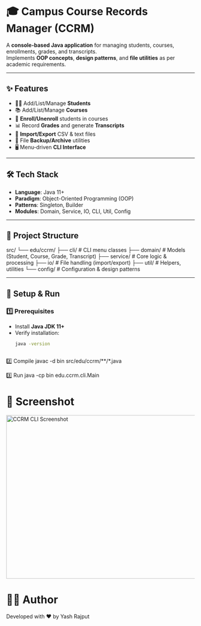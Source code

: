 # 🎓 Campus Course Records Manager (CCRM)

A **console-based Java application** for managing students, courses, enrollments, grades, and transcripts.  
Implements **OOP concepts**, **design patterns**, and **file utilities** as per academic requirements.  

---

## ✨ Features
- 👩‍🎓 Add/List/Manage **Students**
- 📚 Add/List/Manage **Courses**
- 📝 **Enroll/Unenroll** students in courses
- 📊 Record **Grades** and generate **Transcripts**
- 📂 **Import/Export** CSV & text files
- 💾 File **Backup/Archive** utilities
- 🖥️ Menu-driven **CLI Interface**

---

## 🛠️ Tech Stack
- **Language**: Java 11+  
- **Paradigm**: Object-Oriented Programming (OOP)  
- **Patterns**: Singleton, Builder  
- **Modules**: Domain, Service, IO, CLI, Util, Config  

---

## 📂 Project Structure
src/
└── edu/ccrm/
├── cli/ # CLI menu classes
├── domain/ # Models (Student, Course, Grade, Transcript)
├── service/ # Core logic & processing
├── io/ # File handling (import/export)
├── util/ # Helpers, utilities
└── config/ # Configuration & design patterns


---


## 🚀 Setup & Run

### 1️⃣ Prerequisites
- Install **Java JDK 11+**
- Verify installation:
  ```bash
  java -version


  
2️⃣ Compile
javac -d bin src/edu/ccrm/**/*.java



3️⃣ Run
java -cp bin edu.ccrm.cli.Main



# 📸 Screenshot
<img width="688" height="436" alt="CCRM CLI Screenshot" src="https://github.com/user-attachments/assets/4b772523-fd9c-4ea7-ae84-c7d43031af11" />



# 👨‍💻 Author

Developed with ❤️ by Yash Rajput
